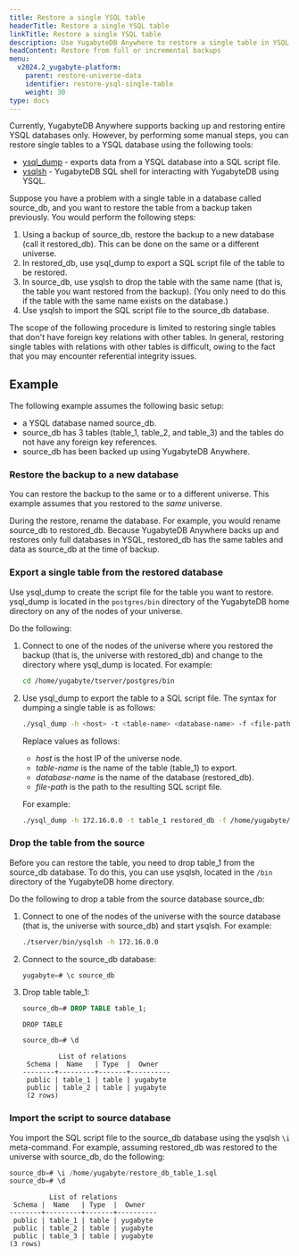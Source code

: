 ```yaml
---
title: Restore a single YSQL table
headerTitle: Restore a single YSQL table
linkTitle: Restore a single YSQL table
description: Use YugabyteDB Anywhere to restore a single table in YSQL.
headContent: Restore from full or incremental backups
menu:
  v2024.2_yugabyte-platform:
    parent: restore-universe-data
    identifier: restore-ysql-single-table
    weight: 30
type: docs
---
```


Currently, YugabyteDB Anywhere supports backing up and restoring entire YSQL databases only. However, by performing some manual steps, you can restore single tables to a YSQL database using the following tools:

- [ysql_dump](../../../manage/backup-restore/export-import-data/) - exports data from a YSQL database into a SQL script file.
- [ysqlsh](../../../api/ysqlsh/) - YugabyteDB SQL shell for interacting with YugabyteDB using YSQL.

Suppose you have a problem with a single table in a database called source_db, and you want to restore the table from a backup taken previously. You would perform the following steps:

1. Using a backup of source_db, restore the backup to a new database (call it restored_db). This can be done on the same or a different universe.
1. In restored_db, use ysql_dump to export a SQL script file of the table to be restored.
1. In source_db, use ysqlsh to drop the table with the same name (that is, the table you want restored from the backup). (You only need to do this if the table with the same name exists on the database.)
1. Use ysqlsh to import the SQL script file to the source_db database.

The scope of the following procedure is limited to restoring single tables that don't have foreign key relations with other tables. In general, restoring single tables with relations with other tables is difficult, owing to the fact that you may encounter referential integrity issues.

## Example

The following example assumes the following basic setup:

- a YSQL database named source_db.
- source_db has 3 tables (table_1, table_2, and table_3) and the tables do not have any foreign key references.
- source_db has been backed up using YugabyteDB Anywhere.

### Restore the backup to a new database

You can restore the backup to the same or to a different universe. This example assumes that you restored to the *same* universe.

During the restore, rename the database. For example, you would rename source_db to restored_db. Because YugabyteDB Anywhere backs up and restores only full databases in YSQL, restored_db has the same tables and data as source_db at the time of backup.

### Export a single table from the restored database

Use ysql_dump to create the script file for the table you want to restore. ysql_dump is located in the `postgres/bin` directory of the YugabyteDB home directory on any of the nodes of your universe.

Do the following:

1. Connect to one of the nodes of the universe where you restored the backup (that is, the universe with restored_db) and change to the directory where ysql_dump is located. For example:

    ```sh
    cd /home/yugabyte/tserver/postgres/bin
    ```

1. Use ysql_dump to export the table to a SQL script file. The syntax for dumping a single table is as follows:

    ```sh
    ./ysql_dump -h <host> -t <table-name> <database-name> -f <file-path>
    ```

    Replace values as follows:

    - *host* is the host IP of the universe node.
    - *table-name* is the name of the table (table_1) to export.
    - *database-name* is the name of the database (restored_db).
    - *file-path* is the path to the resulting SQL script file.

    For example:

    ```sh
    ./ysql_dump -h 172.16.0.0 -t table_1 restored_db -f /home/yugabyte/restored_db_table_1.sql
    ```

### Drop the table from the source

Before you can restore the table, you need to drop table_1 from the source_db database. To do this, you can use ysqlsh, located in the `/bin` directory of the YugabyteDB home directory.

Do the following to drop a table from the source database source_db:

1. Connect to one of the nodes of the universe with the source database (that is, the universe with source_db) and start ysqlsh. For example:

    ```sh
    ./tserver/bin/ysqlsh -h 172.16.0.0
    ```

1. Connect to the source_db database:

    ```sql
    yugabyte=# \c source_db
    ```

1. Drop table table_1:

    ```sql
    source_db=# DROP TABLE table_1;
    ```

    ```output
    DROP TABLE
    ```

    ```sql
    source_db=# \d
    ```

    ```output
             List of relations
     Schema |  Name   | Type  |  Owner
    --------+---------+-------+----------
     public | table_1 | table | yugabyte
     public | table_2 | table | yugabyte
     (2 rows)
    ```

### Import the script to source database

You import the SQL script file to the source_db database using the ysqlsh `\i` meta-command. For example, assuming restored_db was restored to the universe with source_db, do the following:

```sql
source_db=# \i /home/yugabyte/restore_db_table_1.sql
source_db=# \d
```

```output
          List of relations
 Schema |  Name   | Type  |  Owner
--------+---------+-------+----------
 public | table_1 | table | yugabyte
 public | table_2 | table | yugabyte
 public | table_3 | table | yugabyte
(3 rows)
```
